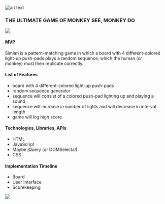 ![alt text](http://txt-dynamic.cdn.1001fonts.net/txt/dHRmLjE1OC4wMDAwMDAuVTBsTlNVRk8uMgAA/pricedown.black.png "Simian Logo")
### THE ULTIMATE GAME OF MONKEY SEE, MONKEY DO
![](https://i.imgur.com/0UCFrwv.png)

#### MVP
Simian is a pattern-matching game in which a board with 4 different-colored light-up push-pads plays a random sequence, which the human (or monkey) must then replicate correctly.

#### **List of Features**
* board with 4 different-colored light-up push-pads
* random sequence generator
* sequence will consist of a colored push-pad lighting up and playing a sound
* sequence will increase in number of lights and will decrease in interval length
* game will log high score

#### **Technologies, Libraries, APIs**
* HTML
* JavaScript
* Maybe jQuery (or DOMSelecta!)
* CSS

#### **Implementation Timeline**
* Board
* User Interface
* Scorekeeping

![](https://naturescrusaders.files.wordpress.com/2009/08/monkeymirror.jpg?w=300)

